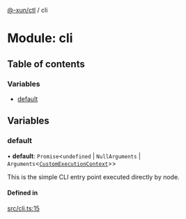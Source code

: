 [@-xun/ctl](../README.md) / cli

# Module: cli

## Table of contents

### Variables

- [default](cli.md#default)

## Variables

### default

• **default**: `Promise`\<`undefined` \| `NullArguments` \| `Arguments`\<[`CustomExecutionContext`](configure.md#customexecutioncontext)\>\>

This is the simple CLI entry point executed directly by node.

#### Defined in

[src/cli.ts:15](https://github.com/Xunnamius/xunnctl/blob/8d13834/src/cli.ts#L15)
